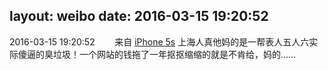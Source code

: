 layout: weibo
date: 2016-03-15 19:20:52
---
2016-03-15 19:20:52  &nbsp;&nbsp;&nbsp;&nbsp;&nbsp;&nbsp; 来自 <a href="sinaweibo://customweibosource" rel="nofollow">iPhone 5s</a>
上海人真他妈的是一帮表人五人六实际傻逼的臭垃圾！一个网站的钱拖了一年抠抠缩缩的就是不肯给，妈的…… ​​​
